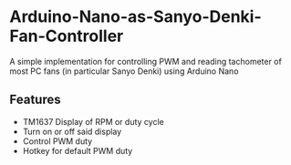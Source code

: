 # Arduino-Nano-as-Sanyo-Denki-Fan-Controller
A simple implementation for controlling PWM and reading tachometer of most PC fans (in particular Sanyo Denki) using Arduino Nano

## Features
- TM1637 Display of RPM or duty cycle
- Turn on or off said display
- Control PWM duty
- Hotkey for default PWM duty
